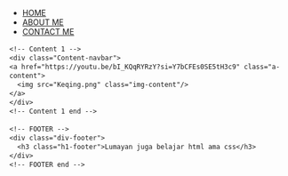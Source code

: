 <html>
  <head>
    <title>Day1</title>
    <link rel="stylesheet" href="style.css" />
  </head>
  <body>
  <div class="container">
    <!-- NAVIGATOIN BAR -->
    <div class="container-navbar" >
      <ul class="ul-navbar">
        <li class="li-navbar">
          <a href="#" class="a-navbar">HOME</a>
        </li>
        <li class="li-navbar">
          <a href="about.html" class="a-navbar">ABOUT ME</a>
        </li>
        <li class="li-navbar">
          <a href="contact.html" class="a-navbar">CONTACT ME</a>
        </li>
      </ul>
    </div>
    <!-- NAVIGATOIN SELESAI -->
    
    <!-- Content 1 -->
    <div class="Content-navbar">
    <a href="https://youtu.be/bI_KQqRYRzY?si=Y7bCFEs0SE5tH3c9" class="a-content">
      <img src="Keqing.png" class="img-content"/>
    </a>
    </div>
    <!-- Content 1 end -->
    
    <!-- FOOTER -->
    <div class="div-footer">
      <h3 class="h1-footer">Lumayan juga belajar html ama css</h3>
    </div>
    <!-- FOOTER end -->
  </div>
  </body>
</html>
